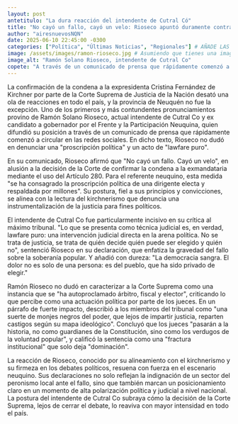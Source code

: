 ```yaml
---
layout: post
antetitulo: "La dura reacción del intendente de Cutral Có"
title: "No cayó un fallo, cayó un velo: Rioseco apuntó duramente contra la corte suprema por la confirmación de la condena a Cristina Kirchner"
author: "airesnuevosNQN"
date: 2025-06-10 22:45:00 -0300
categories: ["Política", "Últimas Noticias", "Regionales"] # AÑADE LAS CATEGORÍAS "Últimas Noticias" y "Regionales"
image: /assets/images/ramon-rioseco.jpg # Asumiendo que tienes una imagen de Ramón Rioseco
image_alt: "Ramón Solano Rioseco, intendente de Cutral Co"
copete: "A través de un comunicado de prensa que rápidamente comenzó a circular en redes sociales, Ramón Solano Rioseco, intendente de Cutral Co y ex candidato a gobernador, denunció hoy que la Corte Suprema de Justicia de la Nación 'consagró la proscripción política' de Cristina Fernández de Kirchner. El referente neuquino calificó la decisión como 'lawfare puro' y un ataque directo a la democracia."
---
```


La confirmación de la condena a la expresidenta Cristina Fernández de Kirchner por parte de la Corte Suprema de Justicia de la Nación desató una ola de reacciones en todo el país, y la provincia de Neuquén no fue la excepción. Uno de los primeros y más contundentes pronunciamientos provino de Ramón Solano Rioseco, actual intendente de Cutral Co y ex candidato a gobernador por el Frente y la Participación Neuquina, quien difundió su posición a través de un comunicado de prensa que rápidamente comenzó a circular en las redes sociales. En dicho texto, Rioseco no dudó en denunciar una "proscripción política" y un acto de "lawfare puro".

En su comunicado, Rioseco afirmó que "No cayó un fallo. Cayó un velo", en alusión a la decisión de la Corte de confirmar la condena a la exmandataria mediante el uso del Artículo 280. Para el referente neuquino, esta medida "se ha consagrado la proscripción política de una dirigente electa y respaldada por millones". Su postura, fiel a sus principios y convicciones, se alinea con la lectura del kirchnerismo que denuncia una instrumentalización de la justicia para fines políticos.

El intendente de Cutral Co fue particularmente incisivo en su crítica al máximo tribunal. "Lo que se presenta como técnica judicial es, en verdad, lawfare puro: una intervención judicial directa en la arena política. No se trata de justicia, se trata de quién decide quién puede ser elegido y quién no", sentenció Rioseco en su declaración, que enfatiza la gravedad del fallo sobre la soberanía popular. Y añadió con dureza: "La democracia sangra. El dolor no es solo de una persona: es del pueblo, que ha sido privado de elegir."

Ramón Rioseco no dudó en caracterizar a la Corte Suprema como una instancia que se "ha autoproclamado árbitro, fiscal y elector", criticando lo que percibe como una actuación política por parte de los jueces. En un párrafo de fuerte impacto, describió a los miembros del tribunal como "una suerte de monjes negros del poder, que lejos de impartir justicia, reparten castigos según su mapa ideológico". Concluyó que los jueces "pasarán a la historia, no como guardianes de la Constitución, sino como los verdugos de la voluntad popular", y calificó la sentencia como una "fractura institucional" que solo deja "dominación".

La reacción de Rioseco, conocido por su alineamiento con el kirchnerismo y su firmeza en los debates políticos, resuena con fuerza en el escenario neuquino. Sus declaraciones no solo reflejan la indignación de un sector del peronismo local ante el fallo, sino que también marcan un posicionamiento claro en un momento de alta polarización política y judicial a nivel nacional. La postura del intendente de Cutral Co subraya cómo la decisión de la Corte Suprema, lejos de cerrar el debate, lo reaviva con mayor intensidad en todo el país.